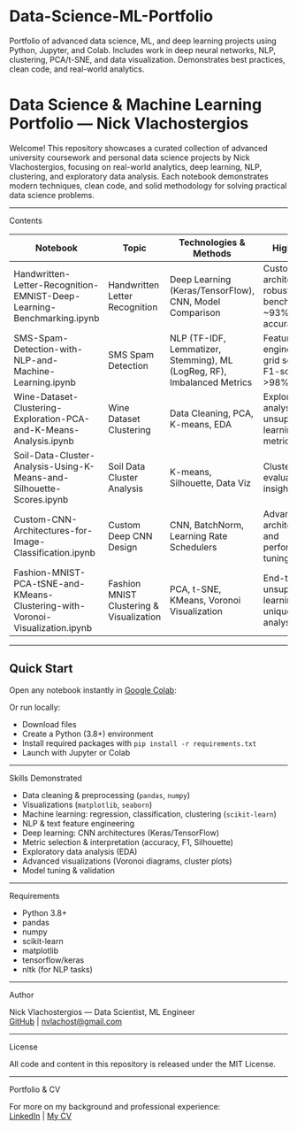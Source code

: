 # Data-Science-ML-Portfolio
Portfolio of advanced data science, ML, and deep learning projects using Python, Jupyter, and Colab. Includes work in deep neural networks, NLP, clustering, PCA/t-SNE, and data visualization. Demonstrates best practices, clean code, and real-world analytics.

# Data Science & Machine Learning Portfolio — Nick Vlachostergios

Welcome! This repository showcases a curated collection of advanced university coursework and personal data science projects by Nick Vlachostergios, focusing on real-world analytics, deep learning, NLP, clustering, and exploratory data analysis. Each notebook demonstrates modern techniques, clean code, and solid methodology for solving practical data science problems.

---

Contents

| Notebook | Topic | Technologies & Methods | Highlights |
|----------|-------|-----------------------|------------|
| Handwritten-Letter-Recognition-EMNIST-Deep-Learning-Benchmarking.ipynb | Handwritten Letter Recognition | Deep Learning (Keras/TensorFlow), CNN, Model Comparison | Custom architectures, robust benchmarking, ~93% accuracy |
| SMS-Spam-Detection-with-NLP-and-Machine-Learning.ipynb | SMS Spam Detection | NLP (TF-IDF, Lemmatizer, Stemming), ML (LogReg, RF), Imbalanced Metrics | Feature engineering, grid search, F1-score >98% |
| Wine-Dataset-Clustering-Exploration-PCA-and-K-Means-Analysis.ipynb | Wine Dataset Clustering | Data Cleaning, PCA, K-means, EDA | Exploratory analysis, unsupervised learning & metrics |
| Soil-Data-Cluster-Analysis-Using-K-Means-and-Silhouette-Scores.ipynb | Soil Data Cluster Analysis | K-means, Silhouette, Data Viz | Cluster evaluation and insights |
| Custom-CNN-Architectures-for-Image-Classification.ipynb | Custom Deep CNN Design | CNN, BatchNorm, Learning Rate Schedulers | Advanced architecture and performance tuning |
| Fashion-MNIST-PCA-tSNE-and-KMeans-Clustering-with-Voronoi-Visualization.ipynb | Fashion MNIST Clustering & Visualization | PCA, t-SNE, KMeans, Voronoi Visualization | End-to-end unsupervised learning, unique visual analysis |

---

## Quick Start

Open any notebook instantly in [Google Colab](https://colab.research.google.com/):

Or run locally:
- Download files
- Create a Python (3.8+) environment
- Install required packages with `pip install -r requirements.txt`
- Launch with Jupyter or Colab

---

Skills Demonstrated

- Data cleaning & preprocessing (`pandas`, `numpy`)
- Visualizations (`matplotlib`, `seaborn`)
- Machine learning: regression, classification, clustering (`scikit-learn`)
- NLP & text feature engineering
- Deep learning: CNN architectures (Keras/TensorFlow)
- Metric selection & interpretation (accuracy, F1, Silhouette)
- Exploratory data analysis (EDA)
- Advanced visualizations (Voronoi diagrams, cluster plots)
- Model tuning & validation

---

Requirements

- Python 3.8+
- pandas
- numpy
- scikit-learn
- matplotlib
- tensorflow/keras
- nltk (for NLP tasks)

---

Author

Nick Vlachostergios — Data Scientist, ML Engineer  
[GitHub](https://github.com/nvlachost-rgb) | nvlachost@gmail.com

---

License

All code and content in this repository is released under the MIT License.

---

Portfolio & CV

For more on my background and professional experience:  
[LinkedIn](https://www.) | [My CV](URL_TO_PDF)


